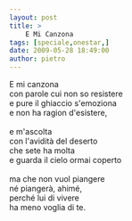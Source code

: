```yaml
---
layout: post
title: >
    E Mi Canzona
tags: [speciale,onestar,]
date: 2009-05-28 18:49:00
author: pietro
---
```

E mi canzona<br/>con parole cui non so resistere<br/>e pure il ghiaccio s'emoziona<br/>e non ha ragion d'esistere,<br/><br/>e m'ascolta<br/>con l'avidità del deserto<br/>che sete ha molta<br/>e guarda il cielo ormai coperto<br/><br/>ma che non vuol piangere<br/>né piangerà, ahimé,<br/>perché lui di vivere<br/>ha meno voglia di te.
